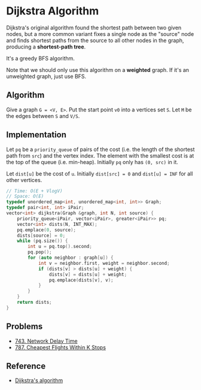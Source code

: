 # Dijkstra Algorithm

Dijkstra's original algorithm found the shortest path between two given nodes, but a more common variant fixes a single node as the "source" node and finds shortest paths from the source to all other nodes in the graph, producing a **shortest-path tree**.

It's a greedy BFS algorithm.

Note that we should only use this algorithm on a **weighted** graph. If it's an unweighted graph, just use BFS.

## Algorithm

Give a graph `G = <V, E>`. Put the start point `v0` into a vertices set `S`. Let `M` be the edges between `S` and `V/S`.

## Implementation

Let `pq` be a `priority_queue` of pairs of the cost \(i.e. the length of the shortest path from `src`\) and the vertex index. The element with the smallest cost is at the top of the queue \(i.e. min-heap\). Initially `pq` only has `(0, src)` in it.

Let `dist[u]` be the cost of `u`. Initially `dist[src] = 0` and `dist[u] = INF` for all other vertices.

```cpp
// Time: O(E + VlogV)
// Space: O(E)
typedef unordered_map<int, unordered_map<int, int>> Graph;
typedef pair<int, int> iPair;
vector<int> dijkstra(Graph &graph, int N, int source) {
    priority_queue<iPair, vector<iPair>, greater<iPair>> pq;
    vector<int> dists(N, INT_MAX);
    pq.emplace(0, source);
    dists[source] = 0;
    while (pq.size()) {
        int u = pq.top().second;
        pq.pop();
        for (auto neighbor : graph[u]) {
            int v = neighbor.first, weight = neighbor.second;
            if (dists[v] > dists[u] + weight) {
                dists[v] = dists[u] + weight;
                pq.emplace(dists[v], v);
            }
        }
    }
    return dists;
}
```

## Problems

* [743. Network Delay Time](https://leetcode.com/problems/network-delay-time/)
* [787. Cheapest Flights Within K Stops](https://leetcode.com/problems/cheapest-flights-within-k-stops/)

## Reference

* [Dijkstra's algorithm](https://en.wikipedia.org/wiki/Dijkstra%27s_algorithm)

